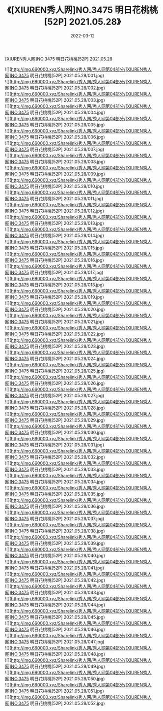 ﻿---
layout: post
title:  《[XIUREN秀人网]NO.3475 明日花桃桃[52P] 2021.05.28》
date:   2022-03-12
img: http://img.660000.xyz/Sharelink/秀人网/秀人网第04部分/[XIUREN秀人网]NO.3475 明日花桃桃[52P] 2021.05.28/000.jpg
categories: [美女, 清纯, 唯美]
---

[XIUREN秀人网]NO.3475 明日花桃桃[52P] 2021.05.28

 ![](http://img.660000.xyz/Sharelink/秀人网/秀人网第04部分/[XIUREN秀人网]NO.3475 明日花桃桃[52P] 2021.05.28/001.jpg) <br>![](http://img.660000.xyz/Sharelink/秀人网/秀人网第04部分/[XIUREN秀人网]NO.3475 明日花桃桃[52P] 2021.05.28/002.jpg) <br>![](http://img.660000.xyz/Sharelink/秀人网/秀人网第04部分/[XIUREN秀人网]NO.3475 明日花桃桃[52P] 2021.05.28/003.jpg) <br>![](http://img.660000.xyz/Sharelink/秀人网/秀人网第04部分/[XIUREN秀人网]NO.3475 明日花桃桃[52P] 2021.05.28/004.jpg) <br>![](http://img.660000.xyz/Sharelink/秀人网/秀人网第04部分/[XIUREN秀人网]NO.3475 明日花桃桃[52P] 2021.05.28/005.jpg) <br>![](http://img.660000.xyz/Sharelink/秀人网/秀人网第04部分/[XIUREN秀人网]NO.3475 明日花桃桃[52P] 2021.05.28/006.jpg) <br>![](http://img.660000.xyz/Sharelink/秀人网/秀人网第04部分/[XIUREN秀人网]NO.3475 明日花桃桃[52P] 2021.05.28/007.jpg) <br>![](http://img.660000.xyz/Sharelink/秀人网/秀人网第04部分/[XIUREN秀人网]NO.3475 明日花桃桃[52P] 2021.05.28/008.jpg) <br>![](http://img.660000.xyz/Sharelink/秀人网/秀人网第04部分/[XIUREN秀人网]NO.3475 明日花桃桃[52P] 2021.05.28/009.jpg) <br>![](http://img.660000.xyz/Sharelink/秀人网/秀人网第04部分/[XIUREN秀人网]NO.3475 明日花桃桃[52P] 2021.05.28/010.jpg) <br>![](http://img.660000.xyz/Sharelink/秀人网/秀人网第04部分/[XIUREN秀人网]NO.3475 明日花桃桃[52P] 2021.05.28/011.jpg) <br>![](http://img.660000.xyz/Sharelink/秀人网/秀人网第04部分/[XIUREN秀人网]NO.3475 明日花桃桃[52P] 2021.05.28/012.jpg) <br>![](http://img.660000.xyz/Sharelink/秀人网/秀人网第04部分/[XIUREN秀人网]NO.3475 明日花桃桃[52P] 2021.05.28/013.jpg) <br>![](http://img.660000.xyz/Sharelink/秀人网/秀人网第04部分/[XIUREN秀人网]NO.3475 明日花桃桃[52P] 2021.05.28/014.jpg) <br>![](http://img.660000.xyz/Sharelink/秀人网/秀人网第04部分/[XIUREN秀人网]NO.3475 明日花桃桃[52P] 2021.05.28/015.jpg) <br>![](http://img.660000.xyz/Sharelink/秀人网/秀人网第04部分/[XIUREN秀人网]NO.3475 明日花桃桃[52P] 2021.05.28/016.jpg) <br>![](http://img.660000.xyz/Sharelink/秀人网/秀人网第04部分/[XIUREN秀人网]NO.3475 明日花桃桃[52P] 2021.05.28/017.jpg) <br>![](http://img.660000.xyz/Sharelink/秀人网/秀人网第04部分/[XIUREN秀人网]NO.3475 明日花桃桃[52P] 2021.05.28/018.jpg) <br>![](http://img.660000.xyz/Sharelink/秀人网/秀人网第04部分/[XIUREN秀人网]NO.3475 明日花桃桃[52P] 2021.05.28/019.jpg) <br>![](http://img.660000.xyz/Sharelink/秀人网/秀人网第04部分/[XIUREN秀人网]NO.3475 明日花桃桃[52P] 2021.05.28/020.jpg) <br>![](http://img.660000.xyz/Sharelink/秀人网/秀人网第04部分/[XIUREN秀人网]NO.3475 明日花桃桃[52P] 2021.05.28/021.jpg) <br>![](http://img.660000.xyz/Sharelink/秀人网/秀人网第04部分/[XIUREN秀人网]NO.3475 明日花桃桃[52P] 2021.05.28/022.jpg) <br>![](http://img.660000.xyz/Sharelink/秀人网/秀人网第04部分/[XIUREN秀人网]NO.3475 明日花桃桃[52P] 2021.05.28/023.jpg) <br>![](http://img.660000.xyz/Sharelink/秀人网/秀人网第04部分/[XIUREN秀人网]NO.3475 明日花桃桃[52P] 2021.05.28/024.jpg) <br>![](http://img.660000.xyz/Sharelink/秀人网/秀人网第04部分/[XIUREN秀人网]NO.3475 明日花桃桃[52P] 2021.05.28/025.jpg) <br>![](http://img.660000.xyz/Sharelink/秀人网/秀人网第04部分/[XIUREN秀人网]NO.3475 明日花桃桃[52P] 2021.05.28/026.jpg) <br>![](http://img.660000.xyz/Sharelink/秀人网/秀人网第04部分/[XIUREN秀人网]NO.3475 明日花桃桃[52P] 2021.05.28/027.jpg) <br>![](http://img.660000.xyz/Sharelink/秀人网/秀人网第04部分/[XIUREN秀人网]NO.3475 明日花桃桃[52P] 2021.05.28/028.jpg) <br>![](http://img.660000.xyz/Sharelink/秀人网/秀人网第04部分/[XIUREN秀人网]NO.3475 明日花桃桃[52P] 2021.05.28/029.jpg) <br>![](http://img.660000.xyz/Sharelink/秀人网/秀人网第04部分/[XIUREN秀人网]NO.3475 明日花桃桃[52P] 2021.05.28/030.jpg) <br>![](http://img.660000.xyz/Sharelink/秀人网/秀人网第04部分/[XIUREN秀人网]NO.3475 明日花桃桃[52P] 2021.05.28/031.jpg) <br>![](http://img.660000.xyz/Sharelink/秀人网/秀人网第04部分/[XIUREN秀人网]NO.3475 明日花桃桃[52P] 2021.05.28/032.jpg) <br>![](http://img.660000.xyz/Sharelink/秀人网/秀人网第04部分/[XIUREN秀人网]NO.3475 明日花桃桃[52P] 2021.05.28/033.jpg) <br>![](http://img.660000.xyz/Sharelink/秀人网/秀人网第04部分/[XIUREN秀人网]NO.3475 明日花桃桃[52P] 2021.05.28/034.jpg) <br>![](http://img.660000.xyz/Sharelink/秀人网/秀人网第04部分/[XIUREN秀人网]NO.3475 明日花桃桃[52P] 2021.05.28/035.jpg) <br>![](http://img.660000.xyz/Sharelink/秀人网/秀人网第04部分/[XIUREN秀人网]NO.3475 明日花桃桃[52P] 2021.05.28/036.jpg) <br>![](http://img.660000.xyz/Sharelink/秀人网/秀人网第04部分/[XIUREN秀人网]NO.3475 明日花桃桃[52P] 2021.05.28/037.jpg) <br>![](http://img.660000.xyz/Sharelink/秀人网/秀人网第04部分/[XIUREN秀人网]NO.3475 明日花桃桃[52P] 2021.05.28/038.jpg) <br>![](http://img.660000.xyz/Sharelink/秀人网/秀人网第04部分/[XIUREN秀人网]NO.3475 明日花桃桃[52P] 2021.05.28/039.jpg) <br>![](http://img.660000.xyz/Sharelink/秀人网/秀人网第04部分/[XIUREN秀人网]NO.3475 明日花桃桃[52P] 2021.05.28/040.jpg) <br>![](http://img.660000.xyz/Sharelink/秀人网/秀人网第04部分/[XIUREN秀人网]NO.3475 明日花桃桃[52P] 2021.05.28/041.jpg) <br>![](http://img.660000.xyz/Sharelink/秀人网/秀人网第04部分/[XIUREN秀人网]NO.3475 明日花桃桃[52P] 2021.05.28/042.jpg) <br>![](http://img.660000.xyz/Sharelink/秀人网/秀人网第04部分/[XIUREN秀人网]NO.3475 明日花桃桃[52P] 2021.05.28/043.jpg) <br>![](http://img.660000.xyz/Sharelink/秀人网/秀人网第04部分/[XIUREN秀人网]NO.3475 明日花桃桃[52P] 2021.05.28/044.jpg) <br>![](http://img.660000.xyz/Sharelink/秀人网/秀人网第04部分/[XIUREN秀人网]NO.3475 明日花桃桃[52P] 2021.05.28/045.jpg) <br>![](http://img.660000.xyz/Sharelink/秀人网/秀人网第04部分/[XIUREN秀人网]NO.3475 明日花桃桃[52P] 2021.05.28/046.jpg) <br>![](http://img.660000.xyz/Sharelink/秀人网/秀人网第04部分/[XIUREN秀人网]NO.3475 明日花桃桃[52P] 2021.05.28/047.jpg) <br>![](http://img.660000.xyz/Sharelink/秀人网/秀人网第04部分/[XIUREN秀人网]NO.3475 明日花桃桃[52P] 2021.05.28/048.jpg) <br>![](http://img.660000.xyz/Sharelink/秀人网/秀人网第04部分/[XIUREN秀人网]NO.3475 明日花桃桃[52P] 2021.05.28/049.jpg) <br>![](http://img.660000.xyz/Sharelink/秀人网/秀人网第04部分/[XIUREN秀人网]NO.3475 明日花桃桃[52P] 2021.05.28/050.jpg) <br>![](http://img.660000.xyz/Sharelink/秀人网/秀人网第04部分/[XIUREN秀人网]NO.3475 明日花桃桃[52P] 2021.05.28/051.jpg) <br>![](http://img.660000.xyz/Sharelink/秀人网/秀人网第04部分/[XIUREN秀人网]NO.3475 明日花桃桃[52P] 2021.05.28/052.jpg) <br>